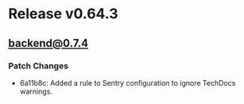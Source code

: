 # Release v0.64.3

## backend@0.7.4

### Patch Changes

- 6a11b8c: Added a rule to Sentry configuration to ignore TechDocs warnings.
